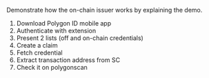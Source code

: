 Demonstrate how the on-chain issuer works by explaining the demo.

1. Download Polygon ID mobile app
2. Authenticate with extension
3. Present 2 lists (off and on-chain credentials)
4. Create a claim
5. Fetch credential
6. Extract transaction address from SC
7. Check it on polygonscan